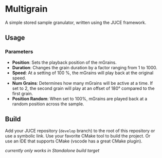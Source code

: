 # Multigrain
A simple stored sample granulator, written using the JUCE framework.

## Usage
### Parameters
- **Position**: Sets the playback position of the mGrains.
- **Duration**: Changes the grain duration by a factor ranging from 1 to 1000.
- **Speed**: At a setting of 100 %, the mGrains will play back at the original speed.
- **Num Grains**: Determines how many mGrains will be active at a time. If set to 2, the second grain will play at an offset of 180° compared to the first grain.
- **Position Random**: When set to 100%, mGrains are played back at a random position across the sample.

## Build
Add your JUCE repository (`develop` branch) to the root of this repository or use a symbolic link.
Use your favorite CMake tool to build the project. Or use an IDE that supports CMake (vscode has a great CMake plugin).


_currently only works in Standalone build target_
